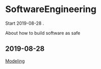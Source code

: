 # SoftwareEngineering
Start 2019-08-28 . <br>

About how to build software as safe


2019-08-28
---
[Modeling](./ObjectOrientedModeling.md)
